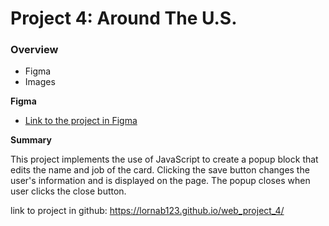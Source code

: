 # Project 4: Around The U.S.

### Overview

* Figma
* Images

**Figma**

* [Link to the project in Figma](https://www.figma.com/file/mUgu8OSHWE0M6p6vfwmdu9/Sprint-4-Around-The-U.S.-desktop-mobile?node-id=0%3A1)

**Summary**

This project implements the use of JavaScript to create a popup block that edits the name and job of the card. Clicking the save button changes the user's information and is displayed on the page. The popup closes when user clicks the close button.  

link to project in github:
https://lornab123.github.io/web_project_4/